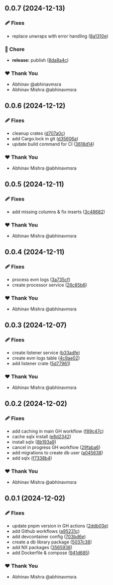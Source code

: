 ## 0.0.7 (2024-12-13)

### 🩹 Fixes

- replace unwraps with error handling ([8a1310e](https://github.com/abhinavmsra/indexer-rs/commit/8a1310e))

### 🏡 Chore

- **release:** publish ([8da8a4c](https://github.com/abhinavmsra/indexer-rs/commit/8da8a4c))

### ❤️ Thank You

- Abhinav @abhinavmsra
- Abhinav Mishra @abhinavmsra

## 0.0.6 (2024-12-12)

### 🩹 Fixes

- cleanup crates ([d707a0c](https://github.com/abhinavmsra/indexer-rs/commit/d707a0c))
- add Cargo.lock in git ([d35606a](https://github.com/abhinavmsra/indexer-rs/commit/d35606a))
- update build command for CI ([3618d14](https://github.com/abhinavmsra/indexer-rs/commit/3618d14))

### ❤️ Thank You

- Abhinav Mishra @abhinavmsra

## 0.0.5 (2024-12-11)

### 🩹 Fixes

- add missing columns & fix inserts ([3c48682](https://github.com/abhinavmsra/indexer-rs/commit/3c48682))

### ❤️ Thank You

- Abhinav Mishra @abhinavmsra

## 0.0.4 (2024-12-11)

### 🩹 Fixes

- process evm logs ([3a735cf](https://github.com/abhinavmsra/indexer-rs/commit/3a735cf))
- create processor service ([26c85b6](https://github.com/abhinavmsra/indexer-rs/commit/26c85b6))

### ❤️ Thank You

- Abhinav Mishra @abhinavmsra

## 0.0.3 (2024-12-07)

### 🩹 Fixes

- create listener service ([b33adfe](https://github.com/abhinavmsra/indexer-rs/commit/b33adfe))
- create evm logs table ([4c9ae02](https://github.com/abhinavmsra/indexer-rs/commit/4c9ae02))
- add listener crate ([5d77961](https://github.com/abhinavmsra/indexer-rs/commit/5d77961))

### ❤️ Thank You

- Abhinav Mishra @abhinavmsra

## 0.0.2 (2024-12-02)

### 🩹 Fixes

- add caching in main GH workflow ([f89c47c](https://github.com/abhinavmsra/indexer-rs/commit/f89c47c))
- cache sqlx install ([e8d2342](https://github.com/abhinavmsra/indexer-rs/commit/e8d2342))
- install sqlx ([8b193a9](https://github.com/abhinavmsra/indexer-rs/commit/8b193a9))
- cancel in progress GH workflow ([29faba6](https://github.com/abhinavmsra/indexer-rs/commit/29faba6))
- add migrations to create db user ([a045638](https://github.com/abhinavmsra/indexer-rs/commit/a045638))
- add sqlx ([f7338b4](https://github.com/abhinavmsra/indexer-rs/commit/f7338b4))

### ❤️ Thank You

- Abhinav Mishra @abhinavmsra

## 0.0.1 (2024-12-02)

### 🩹 Fixes

- update pnpm version in GH actions ([2ddb03e](https://github.com/abhinavmsra/indexer-rs/commit/2ddb03e))
- add Github workflows ([a95231c](https://github.com/abhinavmsra/indexer-rs/commit/a95231c))
- add devcontainer config ([703bd6e](https://github.com/abhinavmsra/indexer-rs/commit/703bd6e))
- create a db library package ([5037c38](https://github.com/abhinavmsra/indexer-rs/commit/5037c38))
- add NX packages ([3565938](https://github.com/abhinavmsra/indexer-rs/commit/3565938))
- add Dockerfile & compose ([941d685](https://github.com/abhinavmsra/indexer-rs/commit/941d685))

### ❤️ Thank You

- Abhinav Mishra @abhinavmsra